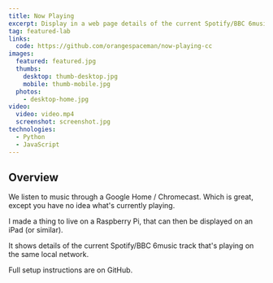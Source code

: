 ```yaml
---
title: Now Playing
excerpt: Display in a web page details of the current Spotify/BBC 6music track that's playing on a Chromecast / Google Home on the same local network.
tag: featured-lab
links:
  code: https://github.com/orangespaceman/now-playing-cc
images:
  featured: featured.jpg
  thumbs:
    desktop: thumb-desktop.jpg
    mobile: thumb-mobile.jpg
  photos:
    - desktop-home.jpg
video:
  video: video.mp4
  screenshot: screenshot.jpg
technologies:
  - Python
  - JavaScript
---
```


## Overview

We listen to music through a Google Home / Chromecast. Which is great, except you have no idea what's currently playing.

I made a thing to live on a Raspberry Pi, that can then be displayed on an iPad (or similar).

It shows details of the current Spotify/BBC 6music track that's playing on the same local network.

Full setup instructions are on GitHub.
